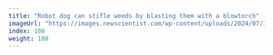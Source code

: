 ```yaml
---
title: "Robot dog can stifle weeds by blasting them with a blowtorch"
imageUrl: "https://images.newscientist.com/wp-content/uploads/2024/07/18162411/SEI_213319447.jpg?width=788"
index: 108
weight: 108
---
```


